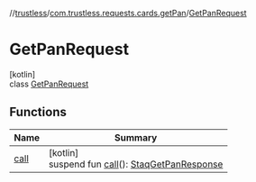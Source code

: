 //[trustless](../../../index.md)/[com.trustless.requests.cards.getPan](../index.md)/[GetPanRequest](index.md)

# GetPanRequest

[kotlin]\
class [GetPanRequest](index.md)

## Functions

| Name | Summary |
|---|---|
| [call](call.md) | [kotlin]<br>suspend fun [call](call.md)(): [StaqGetPanResponse](../../com.trustless.requests.cards/-staq-get-pan-response/index.md) |
